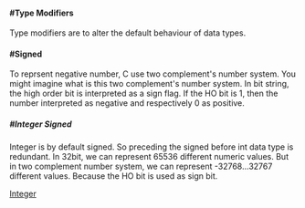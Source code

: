 <h4>#Type Modifiers</h4>

<p>Type modifiers are to alter the default behaviour of data types.</p>

<h4>#Signed</h4>
<p>To reprsent negative number, C use two complement's number system. You might imagine what is this two complement's number system. In bit string, the high order bit is interpreted as a sign flag. If the HO bit is 1, then the number interpreted as negative and respectively 0 as positive.</p>

<h5>	#Integer Signed</h4>
<p>		Integer is by default signed. So preceding the signed before int data type is redundant. In 32bit, we can represent 65536 different numeric values. But in two complement number system, we can represent -32768...32767 different values. Because the HO bit is used as sign bit.</p>
<a href="#" class="post pull-right btn btn-sm btn-info" id="signed">Integer <span class="glyphicon glyphicon-forward"></span></a><br><br><br><br><br>